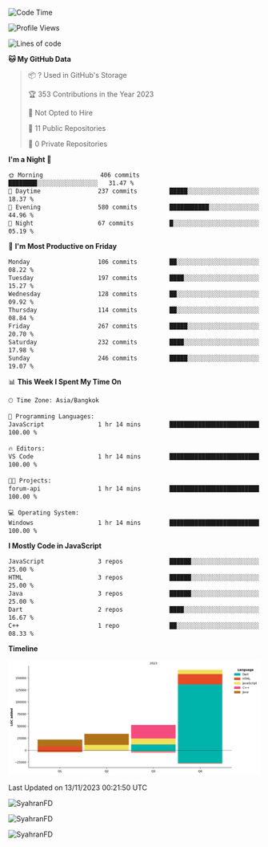 <!--START_SECTION:waka-->
![Code Time](http://img.shields.io/badge/Code%20Time-1%20hr%2035%20mins-blue)

![Profile Views](http://img.shields.io/badge/Profile%20Views-19-blue)

![Lines of code](https://img.shields.io/badge/From%20Hello%20World%20I%27ve%20Written-274.3%20thousand%20lines%20of%20code-blue)

**🐱 My GitHub Data** 

> 📦 ? Used in GitHub's Storage 
 > 
> 🏆 353 Contributions in the Year 2023
 > 
> 🚫 Not Opted to Hire
 > 
> 📜 11 Public Repositories 
 > 
> 🔑 0 Private Repositories 
 > 
**I'm a Night 🦉** 

```text
🌞 Morning                406 commits         ████████░░░░░░░░░░░░░░░░░   31.47 % 
🌆 Daytime                237 commits         █████░░░░░░░░░░░░░░░░░░░░   18.37 % 
🌃 Evening                580 commits         ███████████░░░░░░░░░░░░░░   44.96 % 
🌙 Night                  67 commits          █░░░░░░░░░░░░░░░░░░░░░░░░   05.19 % 
```
📅 **I'm Most Productive on Friday** 

```text
Monday                   106 commits         ██░░░░░░░░░░░░░░░░░░░░░░░   08.22 % 
Tuesday                  197 commits         ████░░░░░░░░░░░░░░░░░░░░░   15.27 % 
Wednesday                128 commits         ██░░░░░░░░░░░░░░░░░░░░░░░   09.92 % 
Thursday                 114 commits         ██░░░░░░░░░░░░░░░░░░░░░░░   08.84 % 
Friday                   267 commits         █████░░░░░░░░░░░░░░░░░░░░   20.70 % 
Saturday                 232 commits         ████░░░░░░░░░░░░░░░░░░░░░   17.98 % 
Sunday                   246 commits         █████░░░░░░░░░░░░░░░░░░░░   19.07 % 
```


📊 **This Week I Spent My Time On** 

```text
🕑︎ Time Zone: Asia/Bangkok

💬 Programming Languages: 
JavaScript               1 hr 14 mins        █████████████████████████   100.00 % 

🔥 Editors: 
VS Code                  1 hr 14 mins        █████████████████████████   100.00 % 

🐱‍💻 Projects: 
forum-api                1 hr 14 mins        █████████████████████████   100.00 % 

💻 Operating System: 
Windows                  1 hr 14 mins        █████████████████████████   100.00 % 
```

**I Mostly Code in JavaScript** 

```text
JavaScript               3 repos             ██████░░░░░░░░░░░░░░░░░░░   25.00 % 
HTML                     3 repos             ██████░░░░░░░░░░░░░░░░░░░   25.00 % 
Java                     3 repos             ██████░░░░░░░░░░░░░░░░░░░   25.00 % 
Dart                     2 repos             ████░░░░░░░░░░░░░░░░░░░░░   16.67 % 
C++                      1 repo              ██░░░░░░░░░░░░░░░░░░░░░░░   08.33 % 
```



**Timeline**

![Lines of Code chart](https://raw.githubusercontent.com/SyahranFD/SyahranFD/main/assets/bar_graph.png)


 Last Updated on 13/11/2023 00:21:50 UTC
<!--END_SECTION:waka-->

<p align="left">
  <img src="https://github-readme-stats.vercel.app/api/top-langs?username=SyahranFD&layout=donut&hide=C%2B%2B,CMake,css&show_icons=true&locale=en&&theme=blueberry" alt="SyahranFD" />
</p>

<p align="left">
  <img src="https://github-readme-stats.vercel.app/api?username=SyahranFD&show_icons=true&locale=en&theme=blueberry" alt="SyahranFD" />
</p>

<p align="left">
  <img src="https://streak-stats.demolab.com/?user=SyahranFD&theme=blueberry" alt="SyahranFD"/>
</p>
